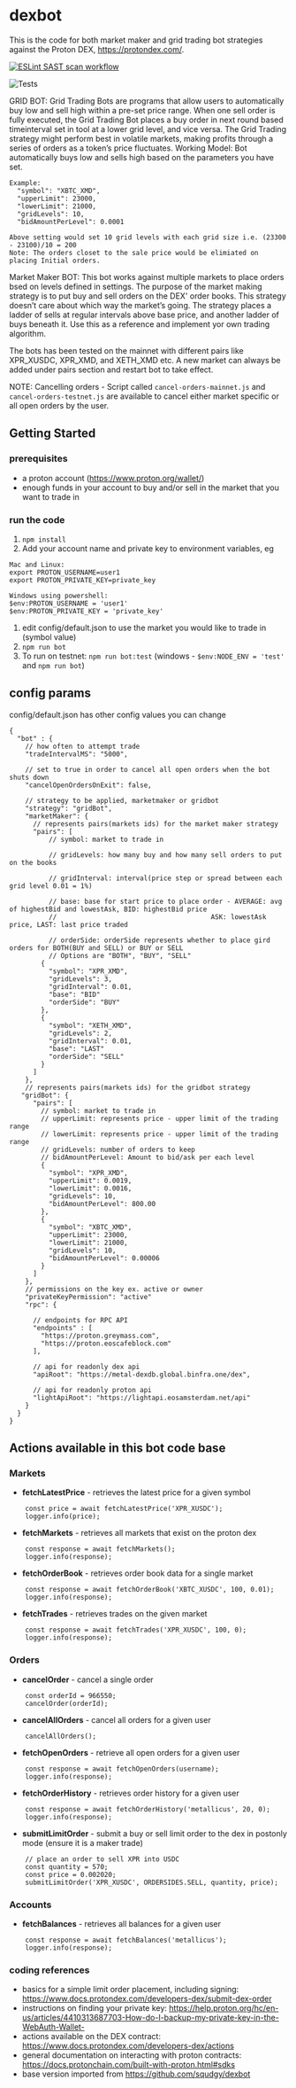 # dexbot

This is the code for both market maker and grid trading bot strategies against the Proton DEX, https://protondex.com/.

[![ESLint SAST scan workflow](https://github.com/squdgy/dexbot/actions/workflows/eslint.yml/badge.svg?event=push)](https://github.com/squdgy/dexbot/security/code-scanning)

![Tests](https://github.com/squdgy/dexbot/actions/workflows/test.js.yml/badge.svg?event=push)

GRID BOT:
  Grid Trading Bots are programs that allow users to automatically buy low and sell high within a pre-set price range. When one sell order is fully executed, the Grid Trading Bot places a buy order in next round based timeinterval set in tool at a lower grid level, and vice versa. The Grid Trading strategy might perform best in volatile markets, making profits through a series of orders as a token’s price fluctuates.
  Working Model:
    Bot automatically buys low and sells high based on the parameters you have set.
    
    Example:
      "symbol": "XBTC_XMD",
      "upperLimit": 23000,
      "lowerLimit": 21000,
      "gridLevels": 10,
      "bidAmountPerLevel": 0.0001

    Above setting would set 10 grid levels with each grid size i.e. (23300 - 23100)/10 = 200
    Note: The orders closet to the sale price would be elimiated on placing Initial orders.

Market Maker BOT:
 This bot works against multiple markets to place orders bsed on levels defined in settings. The purpose of the market making strategy is to put buy and sell orders on the DEX' order books. This strategy doesn’t care about which way the market’s going. The strategy places a ladder of sells at regular intervals above base price, and another ladder of buys beneath it. Use this as a reference and implement yor own trading algorithm.

The bots has been tested on the mainnet with different pairs like XPR_XUSDC, XPR_XMD, and XETH_XMD etc. A new market can always be added under pairs section and restart bot to take effect.

NOTE: Cancelling orders - Script called `cancel-orders-mainnet.js` and `cancel-orders-testnet.js` are available to cancel either market specific or all open orders by the user.

## Getting Started

### prerequisites
- a proton account (https://www.proton.org/wallet/)
- enough funds in your account to buy and/or sell in the market that you want to trade in

### run the code
1. `npm install`
1. Add your account name and private key to environment variables, eg
```
Mac and Linux:
export PROTON_USERNAME=user1
export PROTON_PRIVATE_KEY=private_key

Windows using powershell:
$env:PROTON_USERNAME = 'user1'
$env:PROTON_PRIVATE_KEY = 'private_key'
```
1. edit config/default.json to use the market you would like to trade in (symbol value)
1. `npm run bot`
1. To run on testnet: `npm run bot:test` (windows - `$env:NODE_ENV = 'test'` and `npm run bot`)

## config params
config/default.json has other config values you can change
```
{
  "bot" : {
    // how often to attempt trade
    "tradeIntervalMS": "5000",

    // set to true in order to cancel all open orders when the bot shuts down
    "cancelOpenOrdersOnExit": false,

    // strategy to be applied, marketmaker or gridbot
    "strategy": "gridBot",
    "marketMaker": {
      // represents pairs(markets ids) for the market maker strategy
      "pairs": [
          // symbol: market to trade in

          // gridLevels: how many buy and how many sell orders to put on the books

          // gridInterval: interval(price step or spread between each grid level 0.01 = 1%)

          // base: base for start price to place order - AVERAGE: avg of highestBid and lowestAsk, BID: highestBid price
          //                                       ASK: lowestAsk price, LAST: last price traded

          // orderSide: orderSide represents whether to place gird orders for BOTH(BUY and SELL) or BUY or SELL
          // Options are "BOTH", "BUY", "SELL"
        {
          "symbol": "XPR_XMD",
          "gridLevels": 3,
          "gridInterval": 0.01,
          "base": "BID"
          "orderSide": "BUY"
        },
        {
          "symbol": "XETH_XMD",
          "gridLevels": 2,
          "gridInterval": 0.01,
          "base": "LAST"
          "orderSide": "SELL"
        }
      ]
    },
    // represents pairs(markets ids) for the gridbot strategy
   "gridBot": {
      "pairs": [
        // symbol: market to trade in
        // upperLimit: represents price - upper limit of the trading range
        // lowerLimit: represents price - upper limit of the trading range
        // gridLevels: number of orders to keep
        // bidAmountPerLevel: Amount to bid/ask per each level
        {
          "symbol": "XPR_XMD",
          "upperLimit": 0.0019,
          "lowerLimit": 0.0016,
          "gridLevels": 10,
          "bidAmountPerLevel": 800.00
        },
        {
          "symbol": "XBTC_XMD",
          "upperLimit": 23000,
          "lowerLimit": 21000,
          "gridLevels": 10,
          "bidAmountPerLevel": 0.00006
        }   
      ]
    },
    // permissions on the key ex. active or owner
    "privateKeyPermission": "active"
    "rpc": {

      // endpoints for RPC API
      "endpoints" : [
        "https://proton.greymass.com",
        "https://proton.eoscafeblock.com"
      ],

      // api for readonly dex api
      "apiRoot": "https://metal-dexdb.global.binfra.one/dex",

      // api for readonly proton api
      "lightApiRoot": "https://lightapi.eosamsterdam.net/api"
    }
  }
}
```

## Actions available in this bot code base

### Markets
- **fetchLatestPrice** - retrieves the latest price for a given symbol
```
    const price = await fetchLatestPrice('XPR_XUSDC');
    logger.info(price);
```
- **fetchMarkets** - retrieves all markets that exist on the proton dex
```
    const response = await fetchMarkets();
    logger.info(response);
```
- **fetchOrderBook** - retrieves order book data for a single market
```
    const response = await fetchOrderBook('XBTC_XUSDC', 100, 0.01);
    logger.info(response);
```
- **fetchTrades** - retrieves trades on the given market
```
    const response = await fetchTrades('XPR_XUSDC', 100, 0);
    logger.info(response);
```

### Orders
- **cancelOrder** - cancel a single order
```
    const orderId = 966550;
    cancelOrder(orderId);
```
- **cancelAllOrders** - cancel all orders for a given user
```
    cancelAllOrders();
```
- **fetchOpenOrders** - retrieve all open orders for a given user
```
    const response = await fetchOpenOrders(username);
    logger.info(response);
```
- **fetchOrderHistory** - retrieves order history for a given user
```
    const response = await fetchOrderHistory('metallicus', 20, 0);
    logger.info(response);
```
- **submitLimitOrder** - submit a buy or sell limit order to the dex in postonly mode (ensure it is a maker trade)
```
    // place an order to sell XPR into USDC
    const quantity = 570;
    const price = 0.002020;
    submitLimitOrder('XPR_XUSDC', ORDERSIDES.SELL, quantity, price);
```

### Accounts
- **fetchBalances** - retrieves all balances for a given user
```    
    const response = await fetchBalances('metallicus');
    logger.info(response);
```

### coding references
- basics for a simple limit order placement, including signing: https://www.docs.protondex.com/developers-dex/submit-dex-order
- instructions on finding your private key: https://help.proton.org/hc/en-us/articles/4410313687703-How-do-I-backup-my-private-key-in-the-WebAuth-Wallet-
- actions available on the DEX contract: https://www.docs.protondex.com/developers-dex/actions
- general documentation on interacting with proton contracts: https://docs.protonchain.com/built-with-proton.html#sdks
- base version imported from https://github.com/squdgy/dexbot
